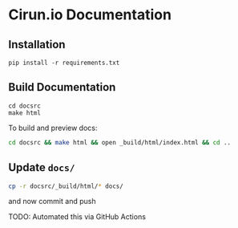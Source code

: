 # Cirun.io Documentation

## Installation

```
pip install -r requirements.txt
```

## Build Documentation

```bas
cd docsrc
make html
```

To build and preview docs:

```bash
cd docsrc && make html && open _build/html/index.html && cd ..
```

## Update `docs/`

```bash
cp -r docsrc/_build/html/* docs/
```

and now commit and push

TODO: Automated this via GitHub Actions
